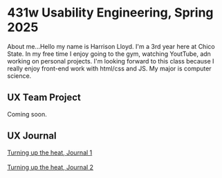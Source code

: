 # 431w Usability Engineering, Spring 2025

About me...Hello my name is Harrison Lloyd. I'm a 3rd year here at Chico State. In my free time I enjoy going to the gym, watching YoutTube, adn working on personal projects. I'm looking
forward to this class because I really enjoy front-end work with html/css and JS. My major is computer science.


## UX Team Project

Coming soon.

## UX Journal

[Turning up the heat, Journal 1](journal/)<br><br>
[Turning up the heat, Journal 2](journal/)
